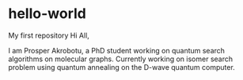 # hello-world
My first repository
Hi All,

I am Prosper Akrobotu, a PhD student working on quantum search algorithms on molecular graphs.
Currently working on isomer search problem using quantum annealing on the D-wave quantum computer.
